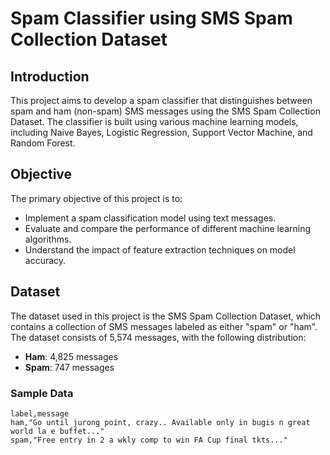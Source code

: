 # Spam Classifier using SMS Spam Collection Dataset

## Introduction

This project aims to develop a spam classifier that distinguishes between spam and ham (non-spam) SMS messages using the SMS Spam Collection Dataset. The classifier is built using various machine learning models, including Naive Bayes, Logistic Regression, Support Vector Machine, and Random Forest.

## Objective

The primary objective of this project is to:

-   Implement a spam classification model using text messages.
-   Evaluate and compare the performance of different machine learning algorithms.
-   Understand the impact of feature extraction techniques on model accuracy.

## Dataset

The dataset used in this project is the SMS Spam Collection Dataset, which contains a collection of SMS messages labeled as either "spam" or "ham". The dataset consists of 5,574 messages, with the following distribution:

-   **Ham**: 4,825 messages
-   **Spam**: 747 messages

### Sample Data

```plaintext
label,message
ham,"Go until jurong point, crazy.. Available only in bugis n great world la e buffet..."
spam,"Free entry in 2 a wkly comp to win FA Cup final tkts..."
```
